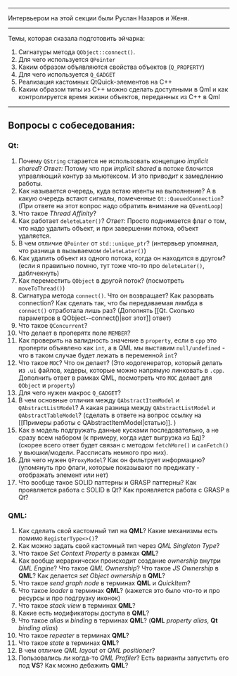 
---
Интервьером на этой секции были Руслан Назаров и Женя.

---
Темы, которая сказала подготовить эйчарка:
1. Сигнатуры метода `QObject::connect()`.
2. Для чего используется `QPointer`
3. Каким образом объявляются свойства объектов (`Q_PROPERTY`)
4. Для чего используется `Q_GADGET`
5. Реализация кастомных QtQuick-элементов на С++ 
6. Каким образом типы из C++ можно сделать доступными в Qml и как контролируется время жизни объектов, переданных из С++ в Qml

---
## Вопросы с собеседования:
### Qt:
1. Почему `QString` старается не использовать концепцию _implicit shared_?
	   _Ответ:_ Потому что при _implicit shared_ в потоке блочится управляющий контур за мьютексом. И это приводит к замедлению работы.
2. Как называется очередь, куда встаю ивенты на выполнение? А в какую очередь встают сигналы, помеченные `Qt::QueuedConnection`?
	   (При ответе на этот вопрос надо обратить внимание на `QEventLoop`)
3. Что такое _Thread Affinity_?
4. Как работает `deleteLater()`?
	  _Ответ:_ Просто поднимается флаг о том, что надо удалить объект, и при завершении потока, объект удаляется.
5.  В чем отличие `QPointer` от `std::unique_ptr`?
	   (интервьер упомянал, что разница в вызываемом `deleteLater()`)
6. Как удалить объект из одного потока, когда он находится в другом?
	   (если я правильно помню, тут тоже что-то про `deleteLater()`, даблчекнуть)
7. Как переместить `QObject` в другой поток?
	   (посмотреть `moveToThread()`)
8. Сигнатура метода `connect()`. Что он возвращает? Как разорвать connection? Как сделать так, что бы передаваемая лямбда в `connect()` отработала лишь раз?
	  (Дополнять [[Qt. Сколько параметров в QObject--connect()|вот этот]] ответ)
9. Что такое `QConcurrent`?
10. Что делает в проперятх поле `MEMBER`?
11. Как проверить на валидность значение в `property`, если в `cpp` это проперти объявлено как `int`, а в QML мы выставим `null/undefined` - что в таком случае будет лежать в переменной `int`?
12. Что такое `MOC`? Что он делает?
		(Это кодогенератор, который делать из `.ui` файлов, хедеры, которые можно напрямую линковать в `.cpp`. Дополнить ответ в рамках QML, посмотреть что `MOC` делает для `QObject` и `property`)
13. Для чего нужен макрос `Q_GADGET`?
14. В чем основные отличия между `QAbstractItemModel` и `QAbstractListModel`? А какая разница между `QAbstractListModel` и `QAbstractTableModel`?
     (сделать в ответе на вопрос ссылку на [[Примеры работы с QAbstractItemModel|статью]]. )
15. Как в модель подгружать данные кусками последовательно, а не сразу всем набором (к примеру, когда идет выгрузка из Бд)?
		 (скорее всего ответ будет связан с методом `fetchMore()` и `canFetch()` у вьюшки/модели. Рассписать немного про них).
16. Для чего нужен `QProxyModel`? Как он фильтрует информацию?
		 (упомянуть про флаги, которые показывают по предикату - отображать элемент или нет)
17. Что вообще такое SOLID паттерны и GRASP паттерны? Как проявляется работа с SOLID в Qt? Как проявляется работа с GRASP в Qt?
### QML:
1. Как сделать свой кастомный тип на **QML**? Какие механизмы есть помимо `RegisterType<>()`?
2. Как можно задать свой кастомный тип через _QML Singleton Type_?
3. Что такое _Set Context Property_ в рамках **QML**?
4. Как вообще иерархически происходит создание _ownership_ внутри _QML Engine_? Что такое _QML Ownership_? Что такое _JS Ownership_ в **QML**? Как делается _set Object ownership_ в **QML**?
5. Что такое _send graph node_ в терминах **QML** и _QuickItem_?
6. Что такое _loader_ в терминах **QML**? 
	   (кажется это было что-то и про ресурсы и про подгрузку иконок)
7. Что такое _stack view_ в терминах **QML**? 
8. Какие есть модификаторы доступа в **QML**? 
9. Что такое _alias_ и _binding_ в терминах **QML**? (**QML** _property alias_, **Qt** _binding alias_)
10. Что такое _repeater_ в терминах **QML**?
11. Что такое _state_ в терминах **QML**?
12. В чем отличие _QML layout_ от _QML positioner_?
13. Пользовались ли когда-то _QML Profiler_? Есть варианты запустить его под **VS**? Как можно дебажить **QML**?